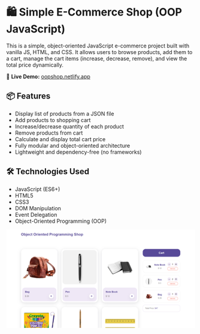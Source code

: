 # 🛍️ Simple E-Commerce Shop (OOP JavaScript)

This is a simple, object-oriented JavaScript e-commerce project built with vanilla JS, HTML, and CSS. It allows users to browse products, add them to a cart, manage the cart items (increase, decrease, remove), and view the total price dynamically.

🔗 **Live Demo:** [oopshop.netlify.app](https://oopshop.netlify.app/)

## 📦 Features

- Display list of products from a JSON file
- Add products to shopping cart
- Increase/decrease quantity of each product
- Remove products from cart
- Calculate and display total cart price
- Fully modular and object-oriented architecture
- Lightweight and dependency-free (no frameworks)

## 🛠️ Technologies Used

- JavaScript (ES6+)
- HTML5
- CSS3
- DOM Manipulation
- Event Delegation
- Object-Oriented Programming (OOP)

![Screenshot](https://github.com/developersaeid/OOP-Store/blob/main/Screenshot%202025-05-25%20203149.png?raw=true)
